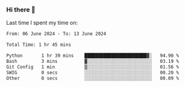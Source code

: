 ### Hi there 👋

<!--
**Grav1tum/Grav1tum** is a ✨ _special_ ✨ repository because its `README.md` (this file) appears on your GitHub profile.

Here are some ideas to get you started:

- 🔭 I’m currently working on ...
- 🌱 I’m currently learning ...
- 👯 I’m looking to collaborate on ...
- 🤔 I’m looking for help with ...
- 💬 Ask me about ...
- 📫 How to reach me: ...
- 😄 Pronouns: ...
- ⚡ Fun fact: ...
-->
Last time I spent my time on:
<!--START_SECTION:waka-->

```txt
From: 06 June 2024 - To: 13 June 2024

Total Time: 1 hr 45 mins

Python       1 hr 39 mins    ███████████████████████▓░   94.90 %
Bash         3 mins          ▓░░░░░░░░░░░░░░░░░░░░░░░░   03.19 %
Git Config   1 min           ▒░░░░░░░░░░░░░░░░░░░░░░░░   01.56 %
SWIG         0 secs          ░░░░░░░░░░░░░░░░░░░░░░░░░   00.20 %
Other        0 secs          ░░░░░░░░░░░░░░░░░░░░░░░░░   00.09 %
```

<!--END_SECTION:waka-->
